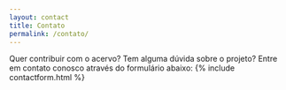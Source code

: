 ```yaml
---
layout: contact
title: Contato
permalink: /contato/
---
```


Quer contribuir com o acervo? Tem alguma dúvida sobre o projeto? Entre em contato conosco através do formulário abaixo:
{% include contactform.html %}
<iframe name="hidden_iframe" id="hidden_iframe" style="display:none;" onload="if(submitted)  {window.location='/sobre/';}"></iframe>